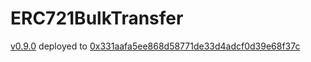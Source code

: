 # ERC721BulkTransfer

[v0.9.0](deployed/ERC721BulkTransfer_v0.9.0_0x331aAFa5Ee868d58771dE33D4ADCF0d39E68F37c.sol) deployed to [0x331aafa5ee868d58771de33d4adcf0d39e68f37c](https://etherscan.io/address/0x331aafa5ee868d58771de33d4adcf0d39e68f37c#code)
